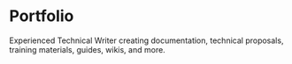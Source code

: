 # Portfolio

Experienced Technical Writer creating documentation, technical proposals, training materials, guides, wikis, and more. 

